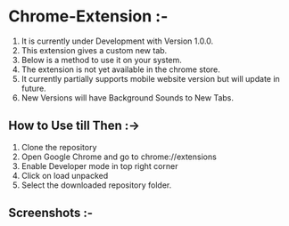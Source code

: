 # Chrome-Extension :-

1. It is currently under Development with Version 1.0.0.
2. This extension gives a custom new tab. 
3. Below is a method to use it on your system. 
4. The extension is not yet available in the chrome store.
5. It currently partially supports mobile website version but will update in future.
6. New Versions will have Background Sounds to New Tabs.

## How to Use till Then :->

1. Clone the repository
2. Open Google Chrome and go to chrome://extensions
3. Enable Developer mode in top right corner
4. Click on load unpacked
5. Select the downloaded repository folder.

## Screenshots :-


